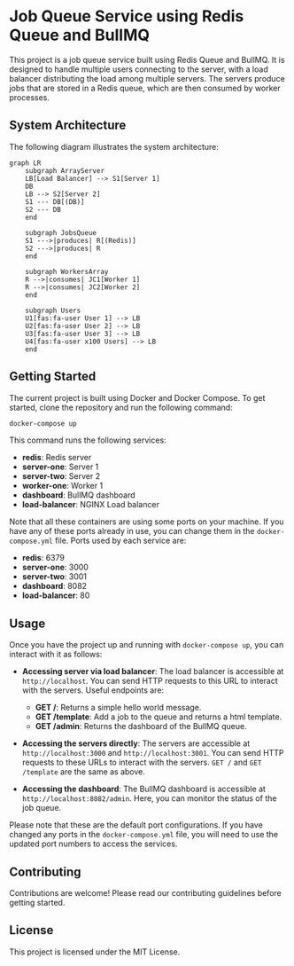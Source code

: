 # Job Queue Service using Redis Queue and BullMQ

This project is a job queue service built using Redis Queue and BullMQ. It is designed to handle multiple users connecting to the server, with a load balancer distributing the load among multiple servers. The servers produce jobs that are stored in a Redis queue, which are then consumed by worker processes.

## System Architecture

The following diagram illustrates the system architecture:

```mermaid
graph LR
    subgraph ArrayServer
    LB[Load Balancer] --> S1[Server 1]
    DB
    LB --> S2[Server 2]
    S1 --- DB[(DB)]
    S2 --- DB
    end

    subgraph JobsQueue
    S1 --->|produces| R[(Redis)]
    S2 --->|produces| R
    end

    subgraph WorkersArray
    R -->|consumes| JC1[Worker 1]
    R -->|consumes| JC2[Worker 2]
    end

    subgraph Users
    U1[fas:fa-user User 1] --> LB
    U2[fas:fa-user User 2] --> LB
    U3[fas:fa-user User 3] --> LB
    U4[fas:fa-user x100 Users] --> LB
    end
```

## Getting Started

The current project is built using Docker and Docker Compose. To get started, clone the repository and run the following command:

```bash
docker-compose up
```

This command runs the following services:

- **redis**: Redis server
- **server-one**: Server 1
- **server-two**: Server 2
- **worker-one**: Worker 1
- **dashboard**: BullMQ dashboard
- **load-balancer**: NGINX Load balancer


Note that all these containers are using some ports on your machine. If you have any of these ports already in use, you can change them in the `docker-compose.yml` file. Ports used by each service are:

- **redis**: 6379
- **server-one**: 3000
- **server-two**: 3001
- **dashboard**: 8082
- **load-balancer**: 80

## Usage

Once you have the project up and running with `docker-compose up`, you can interact with it as follows:

- **Accessing server via load balancer**: The load balancer is accessible at `http://localhost`. You can send HTTP requests to this URL to interact with the servers.
    Useful endpoints are:
    - **GET /**: Returns a simple hello world message.
    - **GET /template**: Add a job to the queue and returns a html template.
    - **GET /admin**: Returns the dashboard of the BullMQ queue.

- **Accessing the servers directly**: The servers are accessible at `http://localhost:3000` and `http://localhost:3001`. You can send HTTP requests to these URLs to interact with the servers. `GET /` and `GET /template` are the same as above.

- **Accessing the dashboard**: The BullMQ dashboard is accessible at `http://localhost:8082/admin`. Here, you can monitor the status of the job queue.

Please note that these are the default port configurations. If you have changed any ports in the `docker-compose.yml` file, you will need to use the updated port numbers to access the services.

## Contributing

Contributions are welcome! Please read our contributing guidelines before getting started.

## License
This project is licensed under the MIT License.